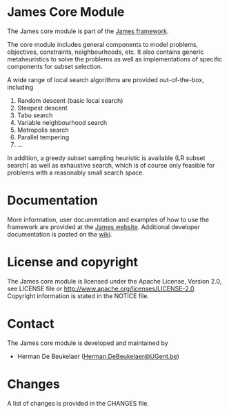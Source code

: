 James Core Module
=================

The James core module is part of the [James framework][james-github].

The core module includes general components to model problems, objectives, constraints, neighbourhoods, etc. It also contains generic metaheuristics to solve the problems as well as implementations of specific components for subset selection.

A wide range of local search algorithms are provided out-of-the-box, including

1. Random descent (basic local search)
2. Steepest descent
3. Tabu search
4. Variable neighbourhood search
5. Metropolis search
6. Parallel tempering
7. ...

In addition, a greedy subset sampling heuristic is available (LR subset search) as well as exhaustive search, which is of course only feasible for problems with a reasonably small search space.

  
Documentation
=============

More information, user documentation and examples of how to use the framework are provided at the [James website][james-website]. Additional developer documentation is posted on the [wiki][james-wiki].

License and copyright
=====================

The James core module is licensed under the Apache License, Version 2.0, see LICENSE file or http://www.apache.org/licenses/LICENSE-2.0. Copyright information is stated in the NOTICE file.

Contact
=======

The James core module is developed and maintained by

 - Herman De Beukelaer (Herman.DeBeukelaer@UGent.be)
 
Changes
=======

A list of changes is provided in the CHANGES file.


[james-github]:   https://github.com/hdbeukel/james
[james-website]:  http://www.jamesframework.org
[james-wiki]:     http://github.com/hdbeukel/james/wiki
